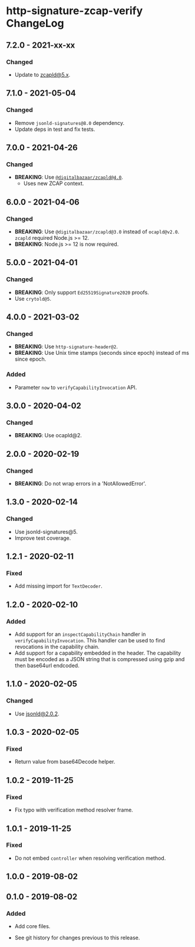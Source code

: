 # http-signature-zcap-verify ChangeLog

## 7.2.0 - 2021-xx-xx

### Changed
- Update to zcapld@5.x.

## 7.1.0 - 2021-05-04

### Changed
- Remove `jsonld-signatures@8.0` dependency.
- Update deps in test and fix tests.

## 7.0.0 - 2021-04-26

### Changed
- **BREAKING**: Use [`@digitalbazaar/zcapld@4.0`](https://github.com/digitalbazaar/zcapld/blob/main/CHANGELOG.md).
  - Uses new ZCAP context.

## 6.0.0 - 2021-04-06

### Changed
- **BREAKING**: Use `@digitalbazaar/zcapld@3.0` instead of `ocapld@v2.0`.
  `zcapld` required Node.js >= 12.
- **BREAKING**: Node.js >= 12 is now required.

## 5.0.0 - 2021-04-01

### Changed
- **BREAKING**: Only support `Ed25519Signature2020` proofs.
- Use `crytold@5`.

## 4.0.0 - 2021-03-02

### Changed
- **BREAKING**: Use `http-signature-header@2`.
- **BREAKING**: Use Unix time stamps (seconds since epoch) instead of ms since
  epoch.

### Added
- Parameter `now` to `verifyCapabilityInvocation` API.

## 3.0.0 - 2020-04-02

### Changed
- **BREAKING**: Use ocapld@2.

## 2.0.0 - 2020-02-19

### Changed
- **BREAKING**: Do not wrap errors in a 'NotAllowedError'.

## 1.3.0 - 2020-02-14

### Changed
- Use jsonld-signatures@5.
- Improve test coverage.

## 1.2.1 - 2020-02-11

### Fixed
- Add missing import for `TextDecoder`.

## 1.2.0 - 2020-02-10

### Added
- Add support for an `inspectCapabilityChain` handler in
  `verifyCapabilityInvocation`. This handler can be used to find revocations
  in the capability chain.
- Add support for a capability embedded in the header. The capability must be
  encoded as a JSON string that is compressed using gzip and then base64url
  endcoded.

## 1.1.0 - 2020-02-05

### Changed
- Use jsonld@2.0.2.

## 1.0.3 - 2020-02-05

### Fixed
- Return value from base64Decode helper.

## 1.0.2 - 2019-11-25

### Fixed
- Fix typo with verification method resolver frame.

## 1.0.1 - 2019-11-25

### Fixed
- Do not embed `controller` when resolving verification method.

## 1.0.0 - 2019-08-02

## 0.1.0 - 2019-08-02

### Added
- Add core files.

- See git history for changes previous to this release.
